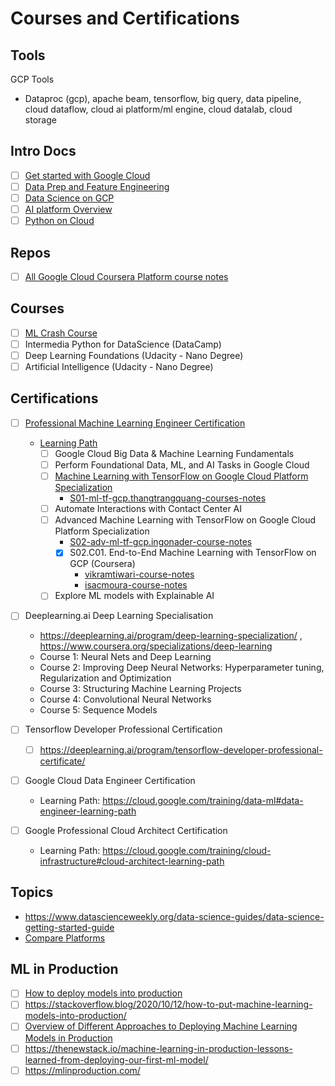# Courses and Certifications

## Tools
GCP Tools
- Dataproc (gcp), apache beam, tensorflow, big query, data pipeline, cloud dataflow, cloud ai platform/ml engine, cloud datalab, cloud storage

## Intro Docs
- [ ] [Get started with Google Cloud](https://cloud.google.com/docs)
- [ ] [Data Prep and Feature Engineering](https://developers.google.com/machine-learning/data-prep/)
- [ ] [Data Science on GCP](https://github.com/GoogleCloudPlatform/data-science-on-gcp)
- [ ] [AI platform Overview](https://cloud.google.com/ai-platform/prediction/docs/sharing-models)
- [ ] [Python on Cloud](https://cloud.google.com/python/docs)

## Repos
- [ ] [All Google Cloud Coursera Platform course notes](https://github.com/GoogleCloudPlatform/training-data-analyst/tree/master/courses/machine_learning/deepdive)

## Courses
- [ ] [ML Crash Course](https://developers.google.com/machine-learning/crash-course/)
- [ ] Intermedia Python for DataScience (DataCamp)
- [ ] Deep Learning Foundations (Udacity - Nano Degree)
- [ ] Artificial Intelligence (Udacity - Nano Degree)

## Certifications
- [ ] [Professional Machine Learning Engineer Certification](https://cloud.google.com/certification/machine-learning-engineer)
  - [Learning Path](https://cloud.google.com/training/machinelearning-ai#data-scientist-learning-path)
    - [ ] Google Cloud Big Data & Machine Learning Fundamentals
    - [ ] Perform Foundational Data, ML, and AI Tasks in Google Cloud
    - [ ] [Machine Learning with TensorFlow on Google Cloud Platform Specialization](https://www.coursera.org/specializations/advanced-machine-learning-tensorflow-gcp)
      - [S01-ml-tf-gcp.thangtrangquang-courses-notes](https://github.com/thangtranquang/machine-learning-tensorflow-gcp)
    - [ ] Automate Interactions with Contact Center AI
    - [ ] Advanced Machine Learning with TensorFlow on Google Cloud Platform Specialization
      - [S02-adv-ml-tf-gcp.ingonader-course-notes](https://github.com/ingonader/gcp-ml-02-advanced-ml-with-tf-on-gcp)
      - [x] S02.C01. End-to-End Machine Learning with TensorFlow on GCP (Coursera)
        - [vikramtiwari-course-notes](https://github.com/VikramTiwari/end-to-end-machine-learning-with-google-cloud)
        - [isacmoura-course-notes](]https://github.com/isacmoura/machine-learning-tf-google-cloud)
    - [ ] Explore ML models with Explainable AI

- [ ] Deeplearning.ai Deep Learning Specialisation
  - https://deeplearning.ai/program/deep-learning-specialization/ , https://www.coursera.org/specializations/deep-learning
  - Course 1: Neural Nets and Deep Learning
  - Course 2: Improving Deep Neural Networks: Hyperparameter tuning, Regularization and Optimization
  - Course 3: Structuring Machine Learning Projects
  - Course 4: Convolutional Neural Networks
  - Course 5: Sequence Models

- [ ] Tensorflow Developer Professional Certification
  - [ ] https://deeplearning.ai/program/tensorflow-developer-professional-certificate/

- [ ] Google Cloud Data Engineer Certification
  - Learning Path: https://cloud.google.com/training/data-ml#data-engineer-learning-path

- [ ] Google Professional Cloud Architect Certification
  - Learning Path: https://cloud.google.com/training/cloud-infrastructure#cloud-architect-learning-path

## Topics
- https://www.datascienceweekly.org/data-science-guides/data-science-getting-started-guide
- [Compare Platforms](https://cloud.google.com/docs/compare)

## ML in Production
- [ ] [How to deploy models into production](https://www.youtube.com/watch?v=-UYyyeYJAoQ)
- [ ] https://stackoverflow.blog/2020/10/12/how-to-put-machine-learning-models-into-production/
- [ ] [Overview of Different Approaches to Deploying Machine Learning Models in Production](https://www.kdnuggets.com/2019/06/approaches-deploying-machine-learning-production.html)
- [ ] https://thenewstack.io/machine-learning-in-production-lessons-learned-from-deploying-our-first-ml-model/
- [ ] https://mlinproduction.com/
